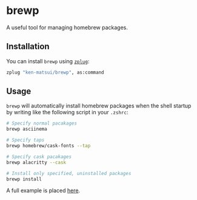 # brewp

A useful tool for managing homebrew packages.

## Installation

You can install `brewp` using [`zplug`](https://github.com/zplug/zplug):

```zsh
zplug "ken-matsui/brewp", as:command
```

## Usage

`brewp` will automatically install homebrew packages when the shell startup by writing like the following script in your `.zshrc`:

```zsh
# Specify normal pacakages
brewp asciinema

# Specify taps
brewp homebrew/cask-fonts --tap

# Specify cask pacakages
brewp alacritty --cask

# Install only specified, uninstalled packages
brewp install
```

A full example is placed [here](https://github.com/ken-matsui/dotfiles/blob/main/.config/zsh/software_config/brewp.zsh).

